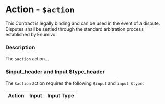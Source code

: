 # Action - `$action`

This Contract is legally binding and can be used in the event of a dispute. Disputes shall be settled through the standard arbitration process established by Enumivo.

### Description

The `$action` action... 

### $input_header and Input $type_header

The `$action` action requires the following `$input` and `input $type`:

| Action | Input | Input Type |
|:--|:--|:--|
